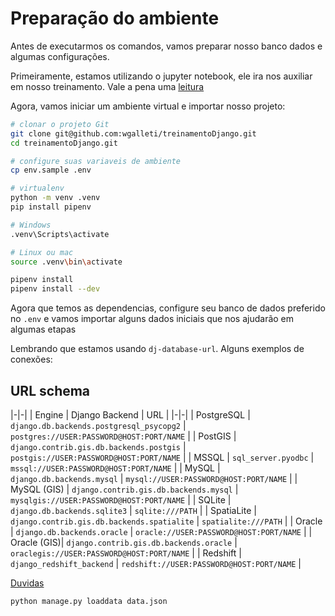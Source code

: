 # Preparação do ambiente

Antes de executarmos os comandos, vamos preparar nosso banco dados e algumas configurações.

Primeiramente, estamos utilizando o jupyter notebook, ele ira nos auxiliar em nosso treinamento. Vale a pena uma [leitura](https://jupyter-notebook.readthedocs.io/en/stable/)

Agora, vamos iniciar um ambiente virtual e importar nosso projeto:

```bash
# clonar o projeto Git
git clone git@github.com:wgalleti/treinamentoDjango.git
cd treinamentoDjango.git

# configure suas variaveis de ambiente
cp env.sample .env

# virtualenv
python -m venv .venv
pip install pipenv

# Windows
.venv\Scripts\activate

# Linux ou mac
source .venv\bin\activate

pipenv install
pipenv install --dev
```

Agora que temos as dependencias, configure seu banco de dados preferido no `.env` e vamos importar alguns dados iniciais que nos ajudarão em algumas etapas

Lembrando que estamos usando `dj-database-url`. Alguns exemplos de conexões:

URL schema
----------

|-|-|
| Engine      | Django Backend                                | URL                                              |
|-|-|
| PostgreSQL  | ``django.db.backends.postgresql_psycopg2``    | ``postgres://USER:PASSWORD@HOST:PORT/NAME`` |
| PostGIS     | ``django.contrib.gis.db.backends.postgis``    | ``postgis://USER:PASSWORD@HOST:PORT/NAME``       |
| MSSQL       | ``sql_server.pyodbc``                         | ``mssql://USER:PASSWORD@HOST:PORT/NAME``         |
| MySQL       | ``django.db.backends.mysql``                  | ``mysql://USER:PASSWORD@HOST:PORT/NAME``         |
| MySQL (GIS) | ``django.contrib.gis.db.backends.mysql``      | ``mysqlgis://USER:PASSWORD@HOST:PORT/NAME``      |
| SQLite      | ``django.db.backends.sqlite3``                | ``sqlite:///PATH``                        |
| SpatiaLite  | ``django.contrib.gis.db.backends.spatialite`` | ``spatialite:///PATH``                      |
| Oracle      | ``django.db.backends.oracle``                 | ``oracle://USER:PASSWORD@HOST:PORT/NAME``    |
| Oracle (GIS)| ``django.contrib.gis.db.backends.oracle``     | ``oraclegis://USER:PASSWORD@HOST:PORT/NAME``     |
| Redshift    | ``django_redshift_backend``                   | ``redshift://USER:PASSWORD@HOST:PORT/NAME``      |

[Duvidas](https://github.com/kennethreitz/dj-database-url)


```bash
python manage.py loaddata data.json
```